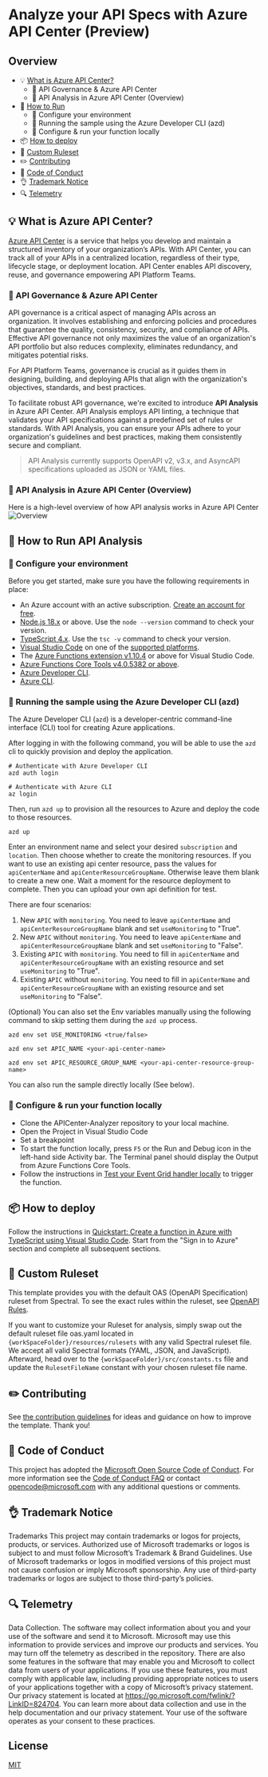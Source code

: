 # Analyze your API Specs with Azure API Center (Preview)

## Overview

- :bulb: [What is Azure API Center?](./#-what-is-azure-api-center)
  - :memo: API Governance & Azure API Center
  - :memo: API Analysis in Azure API Center (Overview)
- :rocket: [How to Run](./#-how-to-run-api-analysis)
  - :wrench: Configure your environment
  - :wrench: Running the sample using the Azure Developer CLI (azd)
  - :wrench: Configure & run your function locally
- :package: [How to deploy](./#-how-to-deploy)
- :page_facing_up: [Custom Ruleset](./#-custom-ruleset)
- :pencil2: [Contributing](./#-contributing)
- :construction: [Code of Conduct](./#-code-of-conduct)
- :ok_hand: [Trademark Notice](./#-trademark-notice)
- :mag: [Telemetry](./#-telemetry)

## :bulb: What is Azure API Center?

[Azure API Center](https://learn.microsoft.com/en-us/azure/api-center/overview) is a service that helps you develop and maintain a structured inventory of your organization’s APIs. With API Center, you can track all of your APIs in a centralized location, regardless of their type, lifecycle stage, or deployment location. API Center enables API discovery, reuse, and governance empowering API Platform Teams.

### :memo: API Governance & Azure API Center

API governance is a critical aspect of managing APIs across an organization. It involves establishing and enforcing policies and procedures that guarantee the quality, consistency, security, and compliance of APIs. Effective API governance not only maximizes the value of an organization's API portfolio but also reduces complexity, eliminates redundancy, and mitigates potential risks.

For API Platform Teams, governance is crucial as it guides them in designing, building, and deploying APIs that align with the organization's objectives, standards, and best practices.

To facilitate robust API governance, we're excited to introduce **API Analysis** in Azure API Center. API Analysis employs API linting, a technique that validates your API specifications against a predefined set of rules or standards. With API Analysis, you can ensure your APIs adhere to your organization's guidelines and best practices, making them consistently secure and compliant.

> API Analysis currently supports OpenAPI v2, v3.x, and AsyncAPI specifications uploaded as JSON or YAML files.

### :memo: API Analysis in Azure API Center (Overview)

Here is a high-level overview of how API analysis works in Azure API Center
![Overview](./images/overview.png)

## :rocket: How to Run API Analysis

### :wrench: Configure your environment

Before you get started, make sure you have the following requirements in place:

- An Azure account with an active subscription. [Create an account for free](https://azure.microsoft.com/free/?ref=microsoft.com&utm_source=microsoft.com&utm_medium=docs&utm_campaign=visualstudio).
- [Node.js 18.x](https://nodejs.org/en/download/releases/) or above. Use the `node --version` command to check your version.
- [TypeScript 4.x](https://www.typescriptlang.org/). Use the `tsc -v` command to check your version.
- [Visual Studio Code](https://code.visualstudio.com/) on one of the [supported platforms](https://code.visualstudio.com/docs/supporting/requirements#_platforms).
- The [Azure Functions extension v1.10.4](https://marketplace.visualstudio.com/items?itemName=ms-azuretools.vscode-azurefunctions) or above for Visual Studio Code.
- [Azure Functions Core Tools v4.0.5382 or above](https://learn.microsoft.com/en-us/azure/azure-functions/functions-run-local?tabs=windows%2Cisolated-process%2Cnode-v4%2Cpython-v2%2Chttp-trigger%2Ccontainer-apps&pivots=programming-language-typescript#install-the-azure-functions-core-tools).
- [Azure Developer CLI](https://learn.microsoft.com/azure/developer/azure-developer-cli/install-azd).
- [Azure CLI](https://learn.microsoft.com/cli/azure/install-azure-cli).

### :wrench: Running the sample using the Azure Developer CLI (azd)

The Azure Developer CLI (`azd`) is a developer-centric command-line interface (CLI) tool for creating Azure applications.

After logging in with the following command, you will be able to use the `azd` cli to quickly provision and deploy the application.

```
# Authenticate with Azure Developer CLI
azd auth login

# Authenticate with Azure CLI
az login
```

Then, run `azd up` to provision all the resources to Azure and deploy the code to those resources.
```
azd up
```

Enter an environment name and select your desired `subscription` and `location`. Then choose whether to create the monitoring resources. If you want to use an existing api center resource, pass the values for `apiCenterName` and `apiCenterResourceGroupName`. Otherwise leave them blank to create a new one. Wait a moment for the resource deployment to complete. Then you can upload your own api definition for test.

There are four scenarios:
1. New `APIC` with `monitoring`. You need to leave `apiCenterName` and `apiCenterResourceGroupName` blank and set `useMonitoring` to "True".
2. New `APIC` without `monitoring`. You need to leave `apiCenterName` and `apiCenterResourceGroupName` blank and set `useMonitoring` to "False".
3. Existing `APIC` with `monitoring`. You need to fill in `apiCenterName` and `apiCenterResourceGroupName` with an existing resource and set `useMonitoring` to "True".
4. Existing `APIC` without `monitoring`. You need to fill in `apiCenterName` and `apiCenterResourceGroupName` with an existing resource and set `useMonitoring` to "False".

(Optional) You can also set the Env variables manually using the following command to skip setting them during the `azd up` process.
```
azd env set USE_MONITORING <true/false>

azd env set APIC_NAME <your-api-center-name>

azd env set APIC_RESOURCE_GROUP_NAME <your-api-center-resource-group-name>
```

You can also run the sample directly locally (See below).

### :wrench: Configure & run your function locally

- Clone the APICenter-Analyzer repository to your local machine.
- Open the Project in Visual Studio Code
- Set a breakpoint
- To start the function locally, press `F5` or the Run and Debug icon in the left-hand side Activity bar. The Terminal panel should display the Output from Azure Functions Core Tools.
- Follow the instructions in [Test your Event Grid handler locally](https://learn.microsoft.com/en-us/azure/communication-services/how-tos/event-grid/local-testing-event-grid) to trigger the function.

## :package: How to deploy

Follow the instructions in [Quickstart: Create a function in Azure with TypeScript using Visual Studio Code](https://learn.microsoft.com/en-us/azure/azure-functions/create-first-function-vs-code-typescript?pivots=nodejs-model-v4#sign-in-to-azure). Start from the "Sign in to Azure" section and complete all subsequent sections.

## :page_facing_up: Custom Ruleset

This template provides you with the default OAS (OpenAPI Specification) ruleset from Spectral. To see the exact rules within the ruleset, see [OpenAPI Rules](https://docs.stoplight.io/docs/spectral/4dec24461f3af-open-api-rules).

If you want to customize your Ruleset for analysis, simply swap out the default ruleset file oas.yaml located in `{workSpaceFolder}/resources/rulesets` with any valid Spectral ruleset file. We accept all valid Spectral formats (YAML, JSON, and JavaScript). Afterward, head over to the `{workSpaceFolder}/src/constants.ts` file and update the `RulesetFileName` constant with your chosen ruleset file name.

## :pencil2: Contributing

See [the contribution guidelines](CONTRIBUTING.md) for ideas and guidance on how to improve the template. Thank you!

## :construction: Code of Conduct

This project has adopted the [Microsoft Open Source Code of Conduct](https://opensource.microsoft.com/codeofconduct/). For more information see the [Code of Conduct FAQ](https://opensource.microsoft.com/codeofconduct/faq/) or contact [opencode@microsoft.com](mailto:opencode@microsoft.com) with any additional questions or comments.

## :ok_hand: Trademark Notice

Trademarks This project may contain trademarks or logos for projects, products, or services. Authorized use of Microsoft trademarks or logos is subject to and must follow Microsoft’s Trademark & Brand Guidelines. Use of Microsoft trademarks or logos in modified versions of this project must not cause confusion or imply Microsoft sponsorship. Any use of third-party trademarks or logos are subject to those third-party’s policies.

## :mag: Telemetry

Data Collection. The software may collect information about you and your use of the software and send it to Microsoft. Microsoft may use this information to provide services and improve our products and services. You may turn off the telemetry as described in the repository. There are also some features in the software that may enable you and Microsoft to collect data from users of your applications. If you use these features, you must comply with applicable law, including providing appropriate notices to users of your applications together with a copy of Microsoft’s privacy statement. Our privacy statement is located at https://go.microsoft.com/fwlink/?LinkID=824704. You can learn more about data collection and use in the help documentation and our privacy statement. Your use of the software operates as your consent to these practices.

## License

[MIT](LICENSE.txt)

